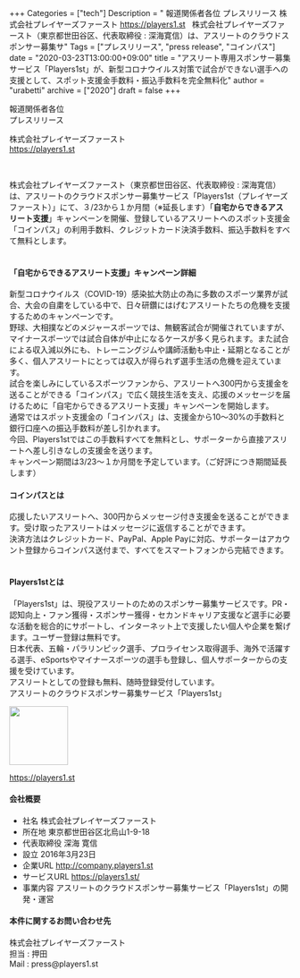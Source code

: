 +++
Categories = ["tech"]
Description = " 報道関係者各位 プレスリリース  株式会社プレイヤーズファースト https://players1.st  &nbsp;  株式会社プレイヤーズファースト（東京都世田谷区、代表取締役 : 深海寛信）は、アスリートのクラウドスポンサー募集サ"
Tags = ["プレスリリース", "press release", "コインパス"]
date = "2020-03-23T13:00:00+09:00"
title = "アスリート専用スポンサー募集サービス「Players1st」が、新型コロナウイルス対策で試合ができない選手への支援として、スポット支援金手数料・振込手数料を完全無料化"
author = "urabetti"
archive = ["2020"]
draft = false
+++

<body>
<p>報道関係者各位<br>プレスリリース</p>
<p>株式会社プレイヤーズファースト<br><a href="https://players1.st/">https://players1.st</a></p>
<p> </p>
<p>株式会社プレイヤーズファースト（東京都世田谷区、代表取締役 : 深海寛信）は、アスリートのクラウドスポンサー募集サービス「Players1st（プレイヤーズファースト）」にて、３/23から１か月間（※延長します）「<strong>自宅からできるアスリート支援</strong>」キャンペーンを開催、登録しているアスリートへのスポット支援金「コインパス」の利用手数料、クレジットカード決済手数料、振込手数料をすべて無料とします。</p>
<h4>
<br>「自宅からできるアスリート支援」キャンペーン詳細</h4>
<p>新型コロナウイルス（COVID-19）感染拡大防止の為に多数のスポーツ業界が試合、大会の自粛をしている中で、日々研鑽にはげむアスリートたちの危機を支援するためのキャンペーンです。<br>野球、大相撲などのメジャースポーツでは、無観客試合が開催されていますが、マイナースポーツでは試合自体が中止になるケースが多く見られます。また試合による収入減以外にも、トレーニングジムや講師活動も中止・延期となることが多く、個人アスリートにとっては収入が得られず選手生活の危機を迎えています。<br>試合を楽しみにしているスポーツファンから、アスリートへ300円から支援金を送ることができる「コインパス」で広く競技生活を支え、応援のメッセージを届けるために「自宅からできるアスリート支援」キャンペーンを開始します。<br>通常ではスポット支援金の「コインパス」は、支援金から10〜30%の手数料と銀行口座への振込手数料が差し引かれます。<br>今回、Players1stではこの手数料すべてを無料とし、サポーターから直接アスリートへ差し引きなしの支援金を送ります。<br>キャンペーン期間は3/23～１か月間を予定しています。（ご好評につき期間延長します）　</p>
<h4>コインパスとは</h4>
<p>応援したいアスリートへ、300円からメッセージ付き支援金を送ることができます。受け取ったアスリートはメッセージに返信することができます。<br>決済方法はクレジットカード、PayPal、Apple Payに対応、サポーターはアカウント登録からコインパス送付まで、すべてをスマートフォンから完結できます。</p>
<h4>
<br>Players1stとは</h4>
<p>「Players1st」は、現役アスリートのためのスポンサー募集サービスです。PR・認知向上・ファン獲得・スポンサー獲得・セカンドキャリア支援など選手に必要な活動を総合的にサポートし、インターネット上で支援したい個人や企業を繋げます。ユーザー登録は無料です。<br>日本代表、五輪・パラリンピック選手、プロライセンス取得選手、海外で活躍する選手、eSportsやマイナースポーツの選手も登録し、個人サポーターからの支援を受けています。<br>アスリートとしての登録も無料、随時登録受付しています。<br>アスリートのクラウドスポンサー募集サービス「Players1st」</p>
<p><img src="https://cdn-ak.f.st-hatena.com/images/fotolife/u/urabetti/20200323/20200323104554.png" alt="" class="hatena-fotolife" itemprop="image" width="105"></p>
<p><a href="https://players1.st/">https://players1.st</a></p>
<h4>会社概要</h4>
<ul>
<li>社名 株式会社プレイヤーズファースト</li>
<li>所在地 東京都世田谷区北烏山1-9-18</li>
<li>代表取締役 深海 寛信</li>
<li>設立 2016年3月23日</li>
<li>企業URL <a href="http://company.players1.st">http://company.players1.st </a>
</li>
<li>サービスURL <a href="https://players1.st/">https://players1.st/ </a>
</li>
<li>事業内容 アスリートのクラウドスポンサー募集サービス「Players1st」の開発・運営</li>
</ul>
<h4>本件に関するお問い合わせ先</h4>
<p>株式会社プレイヤーズファースト<br>担当 : 押田<br>Mail : press@players1.st</p>
</body>
